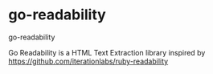 go-readability
==============

go-readability

Go Readability is a HTML Text Extraction library inspired by https://github.com/iterationlabs/ruby-readability
